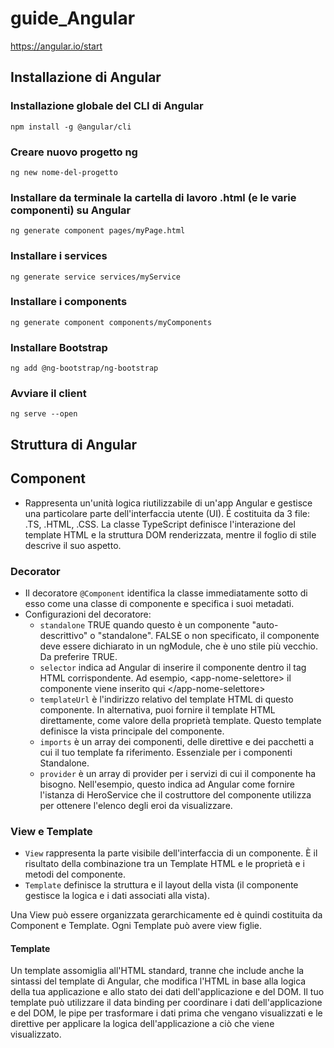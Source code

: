# guide_Angular
https://angular.io/start

## Installazione di Angular

### Installazione globale del CLI di Angular
```
npm install -g @angular/cli
```
### Creare nuovo progetto ng
```
ng new nome-del-progetto
```
### Installare da terminale la cartella di lavoro .html (e le varie componenti) su Angular
```
ng generate component pages/myPage.html
```
### Installare i services
```
ng generate service services/myService
```
### Installare i components
```
ng generate component components/myComponents
```
### Installare Bootstrap
```
ng add @ng-bootstrap/ng-bootstrap
```
### Avviare il client
```
ng serve --open
```

## Struttura di Angular

## Component
- Rappresenta un'unità logica riutilizzabile di un'app Angular e gestisce una particolare parte dell'interfaccia utente (UI). É costituita da 3 file: .TS, .HTML, .CSS. La classe TypeScript definisce l'interazione del template HTML e la struttura DOM renderizzata, mentre il foglio di stile descrive il suo aspetto.

### Decorator
- Il decoratore `@Component` identifica la classe immediatamente sotto di esso come una classe di componente e specifica i suoi metadati.
- Configurazioni del decoratore: 
    - `standalone` TRUE quando questo è un componente "auto-descrittivo" o "standalone". FALSE o non specificato, il componente deve essere dichiarato in un ngModule, che è uno stile più vecchio. Da preferire TRUE.
    - `selector` indica ad Angular di inserire il componente dentro il tag HTML corrispondente. 
    Ad esempio, \<app-nome-selettore\> il componente viene inserito qui \</app-nome-selettore\>
    - `templateUrl` è l'indirizzo relativo del template HTML di questo componente. In alternativa, puoi fornire il template HTML direttamente, come valore della proprietà template. Questo template definisce la vista principale del componente.
    - `imports` è un array dei componenti, delle direttive e dei pacchetti a cui il tuo template fa riferimento. Essenziale per i componenti Standalone.
    - `provider` è un array di provider per i servizi di cui il componente ha bisogno. Nell'esempio, questo indica ad Angular come fornire l'istanza di HeroService che il costruttore del componente utilizza per ottenere l'elenco degli eroi da visualizzare.

### View e Template
- `View` rappresenta la parte visibile dell'interfaccia di un componente. È il risultato della combinazione tra un Template HTML e le proprietà e i metodi del componente.
- `Template` definisce la struttura e il layout della vista (il componente gestisce la logica e i dati associati alla vista).

Una View può essere organizzata gerarchicamente ed è quindi costituita da Component e Template. Ogni Template può avere view figlie.

#### Template
Un template assomiglia all'HTML standard, tranne che include anche la sintassi del template di Angular, che modifica l'HTML in base alla logica della tua applicazione e allo stato dei dati dell'applicazione e del DOM. Il tuo template può utilizzare il data binding per coordinare i dati dell'applicazione e del DOM, le pipe per trasformare i dati prima che vengano visualizzati e le direttive per applicare la logica dell'applicazione a ciò che viene visualizzato.
